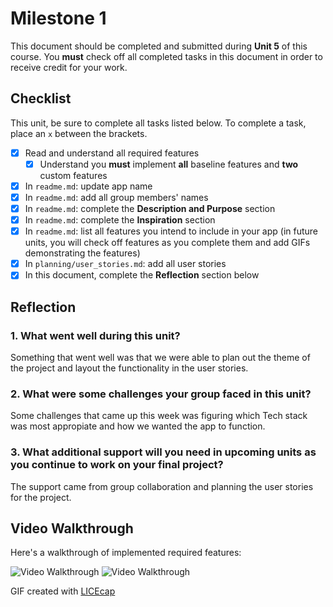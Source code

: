 # Milestone 1

This document should be completed and submitted during **Unit 5** of this course. You **must** check off all completed tasks in this document in order to receive credit for your work.

## Checklist

This unit, be sure to complete all tasks listed below. To complete a task, place an `x` between the brackets.

- [x] Read and understand all required features
  - [x] Understand you **must** implement **all** baseline features and **two** custom features
- [x] In `readme.md`: update app name
- [x] In `readme.md`: add all group members' names
- [x] In `readme.md`: complete the **Description and Purpose** section
- [x] In `readme.md`: complete the **Inspiration** section
- [x] In `readme.md`: list all features you intend to include in your app (in future units, you will check off features as you complete them and add GIFs demonstrating the features)
- [x] In `planning/user_stories.md`: add all user stories
- [x] In this document, complete the **Reflection** section below

## Reflection

### 1. What went well during this unit?

Something that went well was that we were able to plan out the theme of the project and layout the functionality in the user stories.

### 2. What were some challenges your group faced in this unit?

Some challenges that came up this week was figuring which Tech stack was most appropiate and how we wanted the app to function.

### 3. What additional support will you need in upcoming units as you continue to work on your final project?

The support came from group collaboration and planning the user stories for the project.

## Video Walkthrough

Here's a walkthrough of implemented required features:

<img src='https://i.imgur.com/1AkCJSD.gif' title='Video Walkthrough' width='' alt='Video Walkthrough' />
<img src='../FinalProject-Milestone1.gif' title='Video Walkthrough' width='' alt='Video Walkthrough' />

GIF created with [LICEcap](https://www.cockos.com/licecap/)
